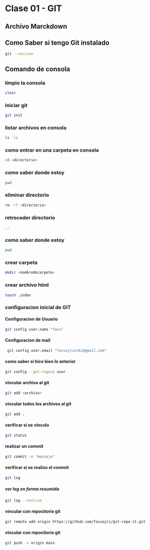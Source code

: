 # Clase 01 - GIT

## Archivo Marckdown

## Como Saber si tengo Git instalado 

```sh
git --version
```
## Comando de consola 

### limpio la consola
 ```sh
clear
```
### iniciar git
```sh
git init
```

### listar archivos en consola
```sh
ls -la
```

### como entrar en una carpeta en consola
```sh
cd <directorio>
```

### como saber donde estoy
```sh
pwd
```

### eliminar directorio
```sh
rm -rf <directorio>
```

### retroceder directorio
```sh
..
```

### como saber donde estoy
```sh
pwd
```
### crear carpeta
```sh
mkdir <nombredecarpeta>
```
### crear archivo html
```sh
touch .index
```

### configuracion inicial de GIT
#### Configuracion de Usuario
```sh
git config user.name "facu"
```

#### Configuracion de mail
```sh
 git config user.email "facuzylinski@gmail.com"
```

#### como saber si hice bien lo anterior
```sh
git config --get-regexp user
```

#### vincular archivo al git
```sh
git add <archivo>
```
#### vincular todos los archivos al git
```sh
git add .
```

#### verificar si se vinculo
```sh
git status
```
#### realizar un commit
```sh
git commit -m "mensaje"
```

#### verificar si se realizo el commit
```sh
git log
```
##### ver log en forma resumida
```sh
git log --oneline
```
#### vincular con repocitorio git
```sh
git remote add origin https://github.com/facuzyli/git-repo-it.git
```

#### vincular con repocitorio git
```sh
git push -u origin main
```